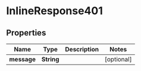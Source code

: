 # InlineResponse401

## Properties
Name | Type | Description | Notes
------------ | ------------- | ------------- | -------------
**message** | **String** |  |  [optional]
